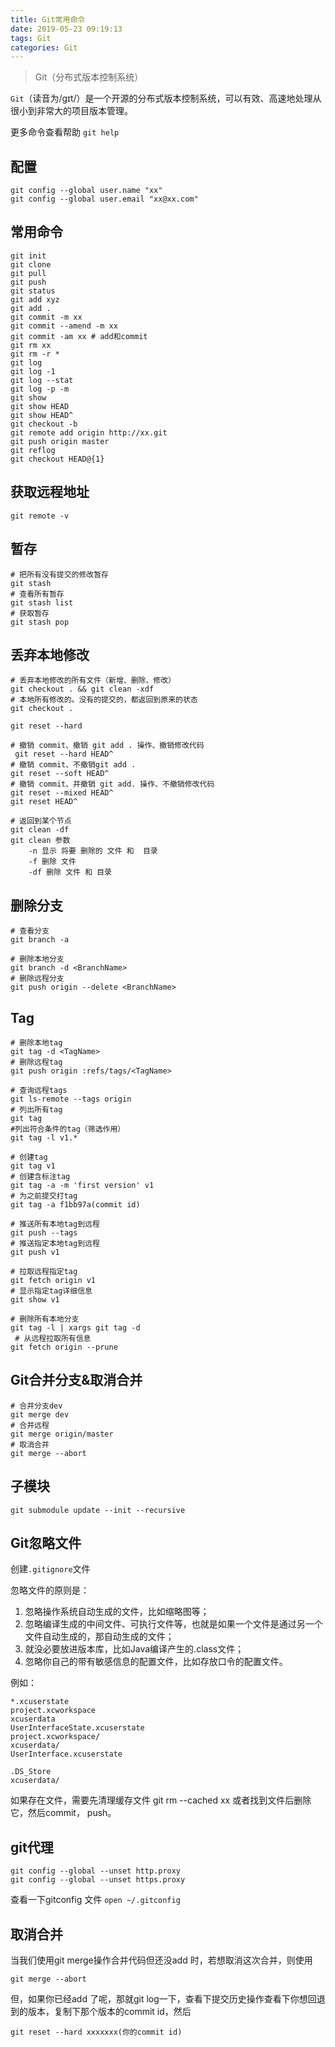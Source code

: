 ```yaml
---
title: Git常用命令
date: 2019-05-23 09:19:13
tags: Git
categories: Git
---
```


> Git（分布式版本控制系统）

`Git`（读音为/gɪt/）是一个开源的分布式版本控制系统，可以有效、高速地处理从很小到非常大的项目版本管理。

更多命令查看帮助 `git help`

<!-- more -->

## 配置

```shell
git config --global user.name "xx"
git config --global user.email "xx@xx.com"
```

## 常用命令

```shell
git init
git clone
git pull
git push
git status
git add xyz
git add .
git commit -m xx
git commit --amend -m xx
git commit -am xx # add和commit
git rm xx
git rm -r *
git log 
git log -1
git log --stat
git log -p -m
git show
git show HEAD
git show HEAD^
git checkout -b
git remote add origin http://xx.git
git push origin master 
git reflog
git checkout HEAD@{1}
```

## 获取远程地址

```shell
git remote -v
```

## 暂存

```shell
# 把所有没有提交的修改暂存
git stash
# 查看所有暂存
git stash list 
# 获取暂存
git stash pop
```

## 丢弃本地修改

```shell
# 丢弃本地修改的所有文件（新增、删除、修改）
git checkout . && git clean -xdf
# 本地所有修改的。没有的提交的，都返回到原来的状态
git checkout . 

git reset --hard

# 撤销 commit、撤销 git add . 操作、撤销修改代码
 git reset --hard HEAD^
# 撤销 commit、不撤销git add .
git reset --soft HEAD^
# 撤销 commit、并撤销 git add. 操作、不撤销修改代码
git reset --mixed HEAD^
git reset HEAD^

# 返回到某个节点
git clean -df 
git clean 参数
    -n 显示 将要 删除的 文件 和  目录
    -f 删除 文件
    -df 删除 文件 和 目录
```

## 删除分支

```shell
# 查看分支
git branch -a

# 删除本地分支
git branch -d <BranchName>
# 删除远程分支
git push origin --delete <BranchName> 
```

## Tag

```shell
# 删除本地tag
git tag -d <TagName>
# 删除远程tag
git push origin :refs/tags/<TagName>

# 查询远程tags
git ls-remote --tags origin  
# 列出所有tag
git tag  
#列出符合条件的tag（筛选作用）
git tag -l v1.* 

# 创建tag
git tag v1  
# 创建含标注tag
git tag -a -m 'first version' v1  
# 为之前提交打tag
git tag -a f1bb97a(commit id) 

# 推送所有本地tag到远程
git push --tags
# 推送指定本地tag到远程
git push v1  

# 拉取远程指定tag
git fetch origin v1 
# 显示指定tag详细信息
git show v1 

# 删除所有本地分支
git tag -l | xargs git tag -d  
 # 从远程拉取所有信息
git fetch origin --prune 

```

## Git合并分支&取消合并

```shell
# 合并分支dev
git merge dev
# 合并远程
git merge origin/master
# 取消合并
git merge --abort 
```

## 子模块

```shell
git submodule update --init --recursive
```

## Git忽略文件

创建`.gitignore`文件

忽略文件的原则是：

1. 忽略操作系统自动生成的文件，比如缩略图等；
2. 忽略编译生成的中间文件、可执行文件等，也就是如果一个文件是通过另一个文件自动生成的，那自动生成的文件；
3. 就没必要放进版本库，比如Java编译产生的.class文件；
4. 忽略你自己的带有敏感信息的配置文件，比如存放口令的配置文件。

例如：

```git
*.xcuserstate
project.xcworkspace
xcuserdata
UserInterfaceState.xcuserstate
project.xcworkspace/
xcuserdata/
UserInterface.xcuserstate

.DS_Store
xcuserdata/

```

如果存在文件，需要先清理缓存文件 git rm --cached xx
或者找到文件后删除它，然后commit， push。

## git代理

```shell
git config --global --unset http.proxy
git config --global --unset https.proxy
```

查看一下gitconfig 文件 `open ~/.gitconfig`

## 取消合并

当我们使用git merge操作合并代码但还没add 时，若想取消这次合并，则使用

```shell
git merge --abort
```

但，如果你已经add 了呢，那就git log一下，查看下提交历史操作查看下你想回退到的版本，复制下那个版本的commit id，然后

```shell
git reset --hard xxxxxxx(你的commit id)
```
